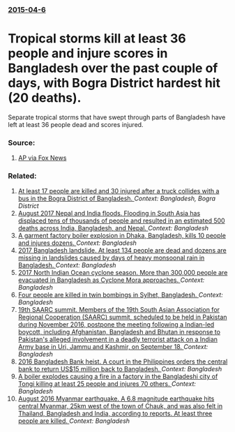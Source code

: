 ### [2015-04-6](/news/2015/04/6/index.md)

# Tropical storms kill at least 36 people and injure scores in Bangladesh over the past couple of days, with Bogra District hardest hit (20 deaths). 

Separate tropical storms that have swept through parts of Bangladesh have left at least 36 people dead and scores injured.


### Source:

1. [AP via Fox News](http://www.foxnews.com/world/2015/04/06/separate-tropical-storms-lash-bangladesh-leave-at-least-36-dead-and-dozens-hurt/)

### Related:

1. [At least 17 people are killed and 30 injured after a truck collides with a bus in the Bogra District of Bangladesh. ](/news/2011/07/28/at-least-17-people-are-killed-and-30-injured-after-a-truck-collides-with-a-bus-in-the-bogra-district-of-bangladesh.md) _Context: Bangladesh, Bogra District_
2. [August 2017 Nepal and India floods. Flooding in South Asia has displaced tens of thousands of people and resulted in an estimated 500 deaths across India, Bangladesh, and Nepal. ](/news/2017/08/18/august-2017-nepal-and-india-floods-flooding-in-south-asia-has-displaced-tens-of-thousands-of-people-and-resulted-in-an-estimated-500-deaths.md) _Context: Bangladesh_
3. [A garment factory boiler explosion in Dhaka, Bangladesh, kills 10 people and injures dozens. ](/news/2017/07/4/a-garment-factory-boiler-explosion-in-dhaka-bangladesh-kills-10-people-and-injures-dozens.md) _Context: Bangladesh_
4. [2017 Bangladesh landslide. At least 134 people are dead and dozens are missing in landslides caused by days of heavy monsoonal rain in Bangladesh. ](/news/2017/06/13/2017-bangladesh-landslide-at-least-134-people-are-dead-and-dozens-are-missing-in-landslides-caused-by-days-of-heavy-monsoonal-rain-in-bangl.md) _Context: Bangladesh_
5. [2017 North Indian Ocean cyclone season. More than 300,000 people are evacuated in Bangladesh as Cyclone Mora approaches. ](/news/2017/05/30/2017-north-indian-ocean-cyclone-season-more-than-300-000-people-are-evacuated-in-bangladesh-as-cyclone-mora-approaches.md) _Context: Bangladesh_
6. [Four people are killed in twin bombings in Sylhet, Bangladesh. ](/news/2017/03/25/four-people-are-killed-in-twin-bombings-in-sylhet-bangladesh.md) _Context: Bangladesh_
7. [19th SAARC summit. Members of the 19th South Asian Association for Regional Cooperation (SAARC) summit, scheduled to be held in Pakistan during November 2016, postpone the meeting following a Indian-led boycott, including Afghanistan, Bangladesh and Bhutan in response to Pakistan's alleged involvement in a deadly terrorist attack on a Indian Army base in Uri, Jammu and Kashmir, on September 18. ](/news/2016/09/28/19th-saarc-summit-members-of-the-19th-south-asian-association-for-regional-cooperation-saarc-summit-scheduled-to-be-held-in-pakistan-dur.md) _Context: Bangladesh_
8. [2016 Bangladesh Bank heist. A court in the Philippines orders the central bank to return US$15 million back to Bangladesh. ](/news/2016/09/19/2016-bangladesh-bank-heist-a-court-in-the-philippines-orders-the-central-bank-to-return-us-15-million-back-to-bangladesh.md) _Context: Bangladesh_
9. [A boiler explodes causing a fire in a factory in the Bangladeshi city of Tongi killing at least 25 people and injures 70 others. ](/news/2016/09/10/a-boiler-explodes-causing-a-fire-in-a-factory-in-the-bangladeshi-city-of-tongi-killing-at-least-25-people-and-injures-70-others.md) _Context: Bangladesh_
10. [August 2016 Myanmar earthquake. A 6.8 magnitude earthquake hits central Myanmar, 25km west of the town of Chauk, and was also felt in Thailand, Bangladesh and India, according to reports. At least three people are killed. ](/news/2016/08/24/august-2016-myanmar-earthquake-a-6-8-magnitude-earthquake-hits-central-myanmar-25km-west-of-the-town-of-chauk-and-was-also-felt-in-thaila.md) _Context: Bangladesh_

